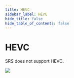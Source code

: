 ```yaml
---
title: HEVC
sidebar_label: HEVC
hide_title: false
hide_table_of_contents: false
---
```


# HEVC

SRS does not support HEVC.

![](https://ossrs.net/gif/v1/sls.gif?site=ossrs.io&path=/lts/doc/en/v5/hevc)



